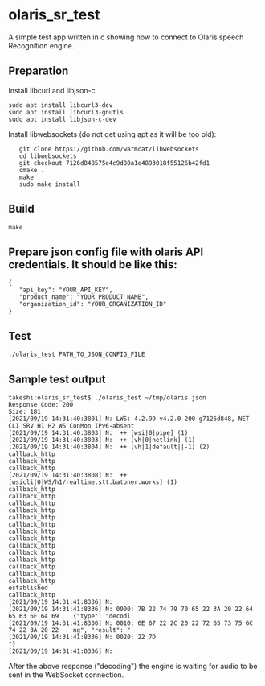 # olaris_sr_test
A simple test app written in c showing how to connect to Olaris speech Recognition engine.

## Preparation

Install libcurl and libjson-c
```
sudo apt install libcurl3-dev
sudo apt install libcurl3-gnutls
sudo apt install libjson-c-dev
```

Install libwebsockets (do not get using apt as it will be too old):
```
   git clone https://github.com/warmcat/libwebsockets
   cd libwebsockets
   git checkout 7126d848575e4c9d80a1e4893018f55126b42fd1
   cmake .
   make
   sudo make install
```

## Build
```
make
```

## Prepare json config file with olaris API credentials. It should be like this:
```
{
   "api_key": "YOUR_API_KEY",
   "product_name": "YOUR_PRODUCT_NAME",
   "organization_id": "YOUR_ORGANIZATION_ID"
}
```

## Test
```
./olaris_test PATH_TO_JSON_CONFIG_FILE
```

## Sample test output
```
takeshi:olaris_sr_test$ ./olaris_test ~/tmp/olaris.json 
Response Code: 200
Size: 181
[2021/09/19 14:31:40:3801] N: LWS: 4.2.99-v4.2.0-200-g7126d848, NET CLI SRV H1 H2 WS ConMon IPv6-absent
[2021/09/19 14:31:40:3803] N:  ++ [wsi|0|pipe] (1)
[2021/09/19 14:31:40:3803] N:  ++ [vh|0|netlink] (1)
[2021/09/19 14:31:40:3804] N:  ++ [vh|1|default||-1] (2)
callback_http
callback_http
callback_http
[2021/09/19 14:31:40:3808] N:  ++ [wsicli|0|WS/h1/realtime.stt.batoner.works] (1)
callback_http
callback_http
callback_http
callback_http
callback_http
callback_http
callback_http
callback_http
callback_http
callback_http
callback_http
callback_http
callback_http
callback_http
established
callback_http
[2021/09/19 14:31:41:8336] N: 
[2021/09/19 14:31:41:8336] N: 0000: 7B 22 74 79 70 65 22 3A 20 22 64 65 63 6F 64 69    {"type": "decodi
[2021/09/19 14:31:41:8336] N: 0010: 6E 67 22 2C 20 22 72 65 73 75 6C 74 22 3A 20 22    ng", "result": "
[2021/09/19 14:31:41:8336] N: 0020: 22 7D                                              "}              
[2021/09/19 14:31:41:8336] N: 
```

After the above response ("decoding") the engine is waiting for audio to be sent in the WebSocket connection.


